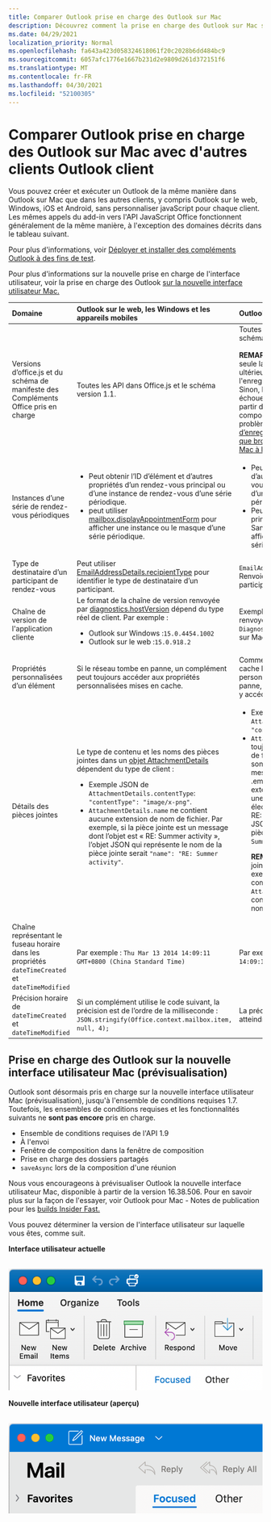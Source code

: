 ```yaml
---
title: Comparer Outlook prise en charge des Outlook sur Mac
description: Découvrez comment la prise en charge des Outlook sur Mac se compare à d'Outlook clients.
ms.date: 04/29/2021
localization_priority: Normal
ms.openlocfilehash: fa643a423d058324618061f20c2028b6dd484bc9
ms.sourcegitcommit: 6057afc1776e1667b231d2e9809d261d372151f6
ms.translationtype: MT
ms.contentlocale: fr-FR
ms.lasthandoff: 04/30/2021
ms.locfileid: "52100305"
---
```

# <a name="compare-outlook-add-in-support-in-outlook-on-mac-with-other-outlook-clients"></a>Comparer Outlook prise en charge des Outlook sur Mac avec d'autres clients Outlook client

Vous pouvez créer et exécuter un Outlook de la même manière dans Outlook sur Mac que dans les autres clients, y compris Outlook sur le web, Windows, iOS et Android, sans personnaliser javaScript pour chaque client. Les mêmes appels du add-in vers l'API JavaScript Office fonctionnent généralement de la même manière, à l'exception des domaines décrits dans le tableau suivant.

Pour plus d'informations, voir [Déployer et installer des compléments Outlook à des fins de test](testing-and-tips.md).

Pour plus d'informations sur la nouvelle prise en charge de l'interface utilisateur, voir la prise en charge des Outlook [sur la nouvelle interface utilisateur Mac.](#add-in-support-in-outlook-on-new-mac-ui-preview)

| Domaine | Outlook sur le web, les Windows et les appareils mobiles | Outlook sur Mac |
|:-----|:-----|:-----|
| Versions d’office.js et du schéma de manifeste des Compléments Office pris en charge | Toutes les API dans Office.js et le schéma version 1.1. | Toutes les API dans Office.js et le schéma version 1.1.<br><br>**REMARQUE**: dans Outlook mac, seule la build 16.35.308 ou ultérieure prend en charge l'enregistrement d'une réunion. Sinon, la `saveAsync` méthode échoue lorsqu'elle est appelée à partir d'une réunion en mode composition. Pour contourner ce problème, voir [Impossible d’enregistrer une réunion en tant que brouillon dans Outlook pour Mac à l’aide des API de JS Office](https://support.microsoft.com/help/4505745). |
| Instances d’une série de rendez-vous périodiques | <ul><li>Peut obtenir l’ID d’élément et d’autres propriétés d’un rendez-vous principal ou d’une instance de rendez-vous d’une série périodique.</li><li>peut utiliser [mailbox.displayAppointmentForm](../reference/objectmodel/preview-requirement-set/office.context.mailbox.md#methods) pour afficher une instance ou le masque d’une série périodique.</li></ul> | <ul><li>Peut obtenir l’ID d’élément et d’autres propriétés du rendez-vous principal, mais pas ceux d’une instance d’une série périodique.</li><li>Peut afficher le rendez-vous principal d’une série périodique. Sans l’ID d’élément, ne peut pas afficher une instance d’une série périodique.</li></ul> |
| Type de destinataire d’un participant de rendez-vous | Peut utiliser [EmailAddressDetails.recipientType](/javascript/api/outlook/office.emailaddressdetails#recipienttype) pour identifier le type de destinataire d’un participant. | `EmailAddressDetails.recipientType` Renvoie `undefined` pour les participants à un rendez-vous. |
| Chaîne de version de l'application cliente | Le format de la chaîne de version renvoyée par [diagnostics.hostVersion](/javascript/api/outlook/office.diagnostics#hostversion) dépend du type réel de client. Par exemple :<ul><li>Outlook sur Windows :`15.0.4454.1002`</li><li>Outlook sur le web :`15.0.918.2`</li></ul> |Exemple de chaîne de version renvoyée par `Diagnostics.hostVersion` le Outlook sur Mac :`15.0 (140325)` |
| Propriétés personnalisées d’un élément | Si le réseau tombe en panne, un complément peut toujours accéder aux propriétés personnalisées mises en cache. | Comme Outlook mac ne met pas en cache les propriétés personnalisées, si le réseau est en panne, les macros ne pourront pas y accéder. |
| Détails des pièces jointes | Le type de contenu et les noms des pièces jointes dans un [objet AttachmentDetails](/javascript/api/outlook/office.attachmentdetails) dépendent du type de client :<ul><li>Exemple JSON de `AttachmentDetails.contentType`: `"contentType": "image/x-png"`. </li><li>`AttachmentDetails.name` ne contient aucune extension de nom de fichier. Par exemple, si la pièce jointe est un message dont l’objet est « RE: Summer activity », l’objet JSON qui représente le nom de la pièce jointe serait `"name": "RE: Summer activity"`.</li></ul> | <ul><li>Exemple JSON de `AttachmentDetails.contentType`: `"contentType" "image/png"`</li><li>`AttachmentDetails.name` inclut toujours une extension de nom de fichier. Les pièces jointes qui sont des éléments de messagerie ont une extension .eml et les rendez-vous ont une extension .ics. Par exemple, si une pièce jointe est un message électronique dont l’objet est « RE: Summer activity », l’objet JSON qui représente le nom de pièce jointe sera `"name": "RE: Summer activity.eml"`<p>**REMARQUE** : si un fichier est joint par programmation (par exemple, par le biais d’un complément) sans extension, `AttachmentDetails.name` ne contient pas l’extension dans le nom de fichier.</p></li></ul> |
| Chaîne représentant le fuseau horaire dans les propriétés `dateTimeCreated` et `dateTimeModified` |Par exemple : `Thu Mar 13 2014 14:09:11 GMT+0800 (China Standard Time)` | Par exemple : `Thu Mar 13 2014 14:09:11 GMT+0800 (CST)` |
| Précision horaire de `dateTimeCreated` et `dateTimeModified` | Si un complément utilise le code suivant, la précision est de l’ordre de la milliseconde :<br/>`JSON.stringify(Office.context.mailbox.item, null, 4);`| La précision peut seulement atteindre une seconde. |

## <a name="add-in-support-in-outlook-on-new-mac-ui-preview"></a>Prise en charge des Outlook sur la nouvelle interface utilisateur Mac (prévisualisation)

Outlook sont désormais pris en charge sur la nouvelle interface utilisateur Mac (prévisualisation), jusqu'à l'ensemble de conditions requises 1.7. Toutefois, les ensembles de conditions requises et les fonctionnalités suivants ne **sont pas encore** pris en charge.

- Ensemble de conditions requises de l'API 1.9
- À l'envoi
- Fenêtre de composition dans la fenêtre de composition
- Prise en charge des dossiers partagés
- `saveAsync` lors de la composition d'une réunion

Nous vous encourageons à prévisualiser Outlook la nouvelle interface utilisateur Mac, disponible à partir de la version 16.38.506. Pour en savoir plus sur la façon de l'essayer, voir Outlook pour Mac - Notes de publication pour les [builds Insider Fast.](https://support.microsoft.com/office/d6347358-5613-433e-a49e-a9a0e8e0462a)

Vous pouvez déterminer la version de l'interface utilisateur sur laquelle vous êtes, comme suit.

**Interface utilisateur actuelle**

&nbsp;&nbsp;&nbsp;&nbsp;![Interface utilisateur actuelle sur Mac](../images/outlook-on-mac-classic.png)

**Nouvelle interface utilisateur (aperçu)**

&nbsp;&nbsp;&nbsp;&nbsp;![Nouvelle interface utilisateur en prévisualisation sur Mac](../images/outlook-on-mac-new.png)
